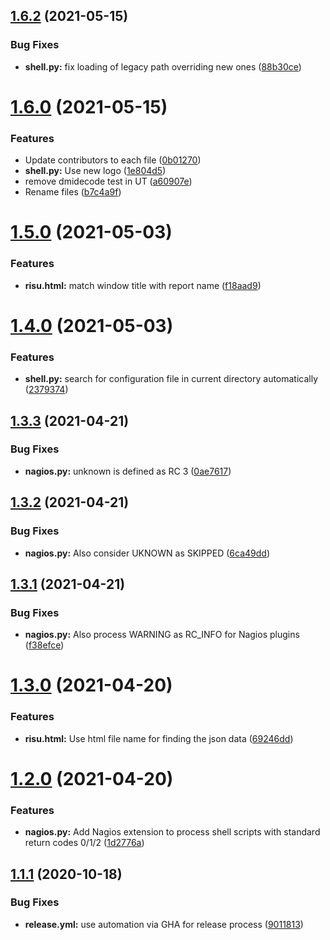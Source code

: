 ## [1.6.2](https://github.com/risuorg/risu/compare/1.6.1...1.6.2) (2021-05-15)

### Bug Fixes

- **shell.py:** fix loading of legacy path overriding new ones ([88b30ce](https://github.com/risuorg/risu/commit/88b30ceee407e373a4655b279b90788552bff8f7))

# [1.6.0](https://github.com/risuorg/risu/compare/1.5.0...1.6.0) (2021-05-15)

### Features

- Update contributors to each file ([0b01270](https://github.com/risuorg/risu/commit/0b01270134eea642ea3139cc86c5db5e57c0a4ba))
- **shell.py:** Use new logo ([1e804d5](https://github.com/risuorg/risu/commit/1e804d55591cdf01c5cb6034dbaf33f7590ccf61))
- remove dmidecode test in UT ([a60907e](https://github.com/risuorg/risu/commit/a60907eeb67a134d2a99032ea3a4ca94dde15aae))
- Rename files ([b7c4a9f](https://github.com/risuorg/risu/commit/b7c4a9f73b8472544764ac04c054ce734c458063))

# [1.5.0](https://github.com/risuorg/risu/compare/1.4.0...1.5.0) (2021-05-03)

### Features

- **risu.html:** match window title with report name ([f18aad9](https://github.com/risuorg/risu/commit/f18aad9f0e6582f6deb1190dda1bc98152a6028b))

# [1.4.0](https://github.com/risuorg/risu/compare/1.3.3...1.4.0) (2021-05-03)

### Features

- **shell.py:** search for configuration file in current directory automatically ([2379374](https://github.com/risuorg/risu/commit/2379374ea86869ae5b458add35604a4cf33a992a))

## [1.3.3](https://github.com/risuorg/risu/compare/1.3.2...1.3.3) (2021-04-21)

### Bug Fixes

- **nagios.py:** unknown is defined as RC 3 ([0ae7617](https://github.com/risuorg/risu/commit/0ae7617357d9e4cab3bf45f9523ea207169c8863))

## [1.3.2](https://github.com/risuorg/risu/compare/1.3.1...1.3.2) (2021-04-21)

### Bug Fixes

- **nagios.py:** Also consider UKNOWN as SKIPPED ([6ca49dd](https://github.com/risuorg/risu/commit/6ca49dd2df7a75e1f4fff0318fa8a6c29a8739d6))

## [1.3.1](https://github.com/risuorg/risu/compare/1.3.0...1.3.1) (2021-04-21)

### Bug Fixes

- **nagios.py:** Also process WARNING as RC_INFO for Nagios plugins ([f38efce](https://github.com/risuorg/risu/commit/f38efce9a13961d3b9c967390df2846e4cffc6cb))

# [1.3.0](https://github.com/risuorg/risu/compare/1.2.0...1.3.0) (2021-04-20)

### Features

- **risu.html:** Use html file name for finding the json data ([69246dd](https://github.com/risuorg/risu/commit/69246dde55f6204bb9ea9a79d0a83f36200fc3f4))

# [1.2.0](https://github.com/risuorg/risu/compare/1.1.1...1.2.0) (2021-04-20)

### Features

- **nagios.py:** Add Nagios extension to process shell scripts with standard return codes 0/1/2 ([1d2776a](https://github.com/risuorg/risu/commit/1d2776ae4fab4c825ee8a2f35e53bbdc0e9ec4c4))

## [1.1.1](https://github.com/risuorg/risu/compare/1.1.0...1.1.1) (2020-10-18)

### Bug Fixes

- **release.yml:** use automation via GHA for release process ([9011813](https://github.com/risuorg/risu/commit/901181398adfed12e78d0e550f71ab79f4aaafd1))
